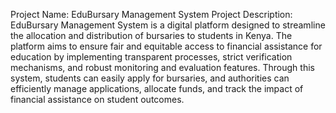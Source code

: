 Project Name: EduBursary Management System
Project Description:
EduBursary Management System is a digital platform designed to streamline the allocation and distribution of bursaries to students in Kenya. The platform aims to ensure fair and equitable access to financial assistance for education by implementing transparent processes, strict verification mechanisms, and robust monitoring and evaluation features. Through this system, students can easily apply for bursaries, and authorities can efficiently manage applications, allocate funds, and track the impact of financial assistance on student outcomes.
